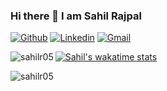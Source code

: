 

### Hi there 👋 I am Sahil Rajpal

[![Github](https://img.shields.io/badge/-Github-000?&logo=Github&logoColor=white)](https://github.com/sahilr05)
[![Linkedin](https://img.shields.io/badge/-LinkedIn-blue?&logo=Linkedin&logoColor=white)](https://www.linkedin.com/in/sahil-rajpal-0a8a03150/)
[![Gmail](https://img.shields.io/badge/-Gmail-c14438?&logo=Gmail&logoColor=white)](mailto:sahilrajpal85@gmail.com)

<img align="left" src="https://github-readme-stats-five-steel.vercel.app/api/top-langs/?username=sahilr05&theme=gotham" alt="sahilr05" />

[![Sahil's wakatime stats](https://github-readme-stats-five-steel.vercel.app/api/wakatime?username=sahilr05&theme=gotham&layout=compact&v=2)](https://github.com/anuraghazra/github-readme-stats)
    
<img align="left" src="https://github-readme-stats-five-steel.vercel.app/api?username=sahilr05&show_icons=true&theme=gotham&hide=issues&count_private=true&" alt="sahilr05" />
